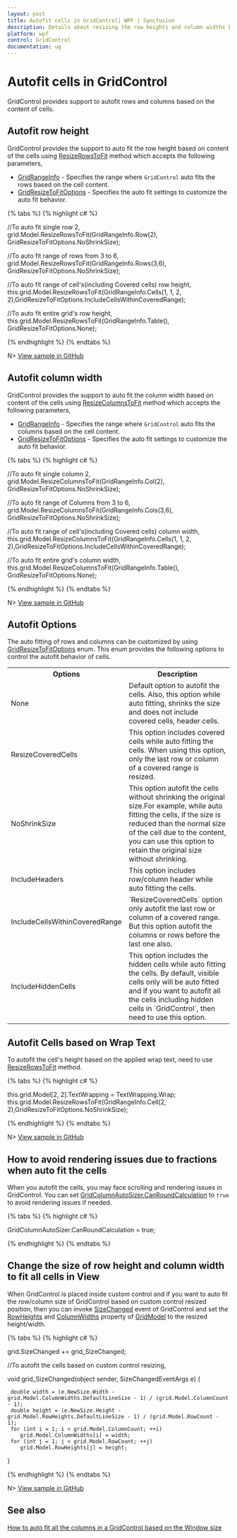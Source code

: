 ```yaml
---
layout: post
title: Autofit cells in GridControl| WPF | Syncfusion
description: Details about resizing the row heights and column widths based on content in the Syncfusion WPF GridControl.
platform: wpf
control: GridControl
documentation: ug
---
```


# Autofit cells in GridControl 

GridControl provides support to autofit rows and columns based on the content of cells.

## Autofit row height

GridControl provides the support to auto fit the row height based on content of the cells using [ResizeRowsToFit](https://help.syncfusion.com/cr/wpf/Syncfusion.Grid.Wpf~Syncfusion.Windows.Controls.Grid.GridModel~ResizeRowsToFit.html) method which accepts the following parameters,

* [GridRangeInfo](https://help.syncfusion.com/cr/wpf/Syncfusion.Grid.Wpf~Syncfusion.Windows.Controls.Grid.GridRangeInfo.html) - Specifies the range where `GridControl` auto fits the rows based on the cell content.
* [GridResizeToFitOptions](https://help.syncfusion.com/cr/wpf/Syncfusion.Grid.Wpf~Syncfusion.Windows.Controls.Grid.GridResizeToFitOptions.html) - Specifies the auto fit settings to customize the auto fit behavior.

{% tabs %}
{% highlight c# %}

//To auto fit single row 2,
grid.Model.ResizeRowsToFit(GridRangeInfo.Row(2), GridResizeToFitOptions.NoShrinkSize);

//To auto fit range of rows from 3 to 6,
grid.Model.ResizeRowsToFit(GridRangeInfo.Rows(3,6), GridResizeToFitOptions.NoShrinkSize);

//To auto fit range of cell's(including Covered cells) row height,
this.grid.Model.ResizeRowsToFit(GridRangeInfo.Cells(1, 1, 2, 2),GridResizeToFitOptions.IncludeCellsWithinCoveredRange);

//To auto fit entire grid's row height,
this.grid.Model.ResizeRowsToFit(GridRangeInfo.Table(), GridResizeToFitOptions.None);

{% endhighlight %}
{% endtabs %}

N> [View sample in GitHub](https://github.com/SyncfusionExamples/fit-the-column-width-and-row-height-based-on-content-size)

## Autofit column width

GridControl provides the support to auto fit the column width based on content of the cells using [ResizeColumnsToFit](https://help.syncfusion.com/cr/wpf/Syncfusion.Grid.Wpf~Syncfusion.Windows.Controls.Grid.GridModel~ResizeColumnsToFit.html) method which accepts the following parameters,

* [GridRangeInfo](https://help.syncfusion.com/cr/wpf/Syncfusion.Grid.Wpf~Syncfusion.Windows.Controls.Grid.GridRangeInfo.html) - Specifies the range where `GridControl` auto fits the columns based on the cell content.
* [GridResizeToFitOptions](https://help.syncfusion.com/cr/wpf/Syncfusion.Grid.Wpf~Syncfusion.Windows.Controls.Grid.GridResizeToFitOptions.html) - Specifies the auto fit settings to customize the auto fit behavior.

{% tabs %}
{% highlight c# %}

//To auto fit single column 2,
grid.Model.ResizeColumnsToFit(GridRangeInfo.Col(2), GridResizeToFitOptions.NoShrinkSize);

//To auto fit range of Columns from 3 to 6,
grid.Model.ResizeColumnsToFit(GridRangeInfo.Cols(3,6), GridResizeToFitOptions.NoShrinkSize);

//To auto fit range of cell's(including Covered cells) column width,
this.grid.Model.ResizeColumnsToFit(GridRangeInfo.Cells(1, 1, 2, 2),GridResizeToFitOptions.IncludeCellsWithinCoveredRange);

//To auto fit entire grid's column width,
this.grid.Model.ResizeColumnsToFit(GridRangeInfo.Table(), GridResizeToFitOptions.None);

{% endhighlight %}
{% endtabs %}

N> [View sample in GitHub](https://github.com/SyncfusionExamples/fit-the-column-width-and-row-height-based-on-content-size)

## Autofit Options

The auto fitting of rows and columns can be customized by using [GridResizeToFitOptions](https://help.syncfusion.com/cr/wpf/Syncfusion.Grid.Wpf~Syncfusion.Windows.Controls.Grid.GridResizeToFitOptions.html) enum. This enum provides the following options to control the autofit behavior of cells.

<table>
<tr>
<th>
Options</th><th>
Description</th></tr>
<tr>
<td>
None</td><td>
Default option to autofit the cells. Also, this option while auto fitting, shrinks the size and does not include covered cells, header cells.</td></tr>
<tr>
<td>
ResizeCoveredCells</td><td>
This option includes covered cells while auto fitting the cells. When using this option, only the last row or column 
of a covered range is resized. </td></tr>
<tr>
<td>
NoShrinkSize</td><td>
This option autofit the cells without shrinking the original size.For example, while auto fitting the cells, if the size is reduced than the normal size of the cell due to the content, you can use this option to retain the original size without shrinking. </td></tr>
<tr>
<td>
IncludeHeaders</td><td>
This option includes row/column header while auto fitting the cells.</td></tr>
<tr>
<td>
IncludeCellsWithinCoveredRange</td><td>
`ResizeCoveredCells` option only autofit the last row or column of a covered range. But this option
autofit the columns or rows before the last one also.</td></tr>
<tr>
<td>
IncludeHiddenCells</td><td>
This option includes the hidden cells while auto fitting the cells. By default, visible cells only will be auto fitted and if you want to autofit all the cells including hidden cells in `GridControl`, then need to use this option.</td></tr>
</table>

## Autofit Cells based on Wrap Text

To autofit the cell's height based on the applied wrap text, need to use [ResizeRowsToFit](https://help.syncfusion.com/cr/wpf/Syncfusion.Grid.Wpf~Syncfusion.Windows.Controls.Grid.GridModel~ResizeRowsToFit.html) method.

{% tabs %}
{% highlight c# %}

this.grid.Model[2, 2].TextWrapping = TextWrapping.Wrap;
this.grid.Model.ResizeRowsToFit(GridRangeInfo.Cell(2, 2),GridResizeToFitOptions.NoShrinkSize);

{% endhighlight %}
{% endtabs %}

N> [View sample in GitHub](https://github.com/SyncfusionExamples/fit-the-column-width-and-row-height-based-on-content-size)

## How to avoid rendering issues due to fractions when auto fit the cells

When you autofit the cells, you may face scrolling and rendering issues in GridControl. You can set [GridColumnAutoSizer.CanRoundCalculation](https://help.syncfusion.com/cr/wpf/Syncfusion.Grid.Wpf~Syncfusion.Windows.Controls.Grid.GridColumnAutoSizer~CanRoundCalculation.html) to `true` to avoid rendering issues if needed.

{% tabs %}
{% highlight c# %}

GridColumnAutoSizer.CanRoundCalculation = true;

{% endhighlight %}
{% endtabs %}

## Change the size of row height and column width to fit all cells in View

 When GridControl is placed inside custom control and if you want to auto fit the row/column size of GridControl based on custom control resized position, then you can invoke [SizeChanged](https://docs.microsoft.com/en-us/dotnet/api/system.windows.forms.control.sizechanged?view=netframework-4.8) event of GridControl and set the [RowHeights](https://help.syncfusion.com/cr/wpf/Syncfusion.Grid.Wpf~Syncfusion.Windows.Controls.Grid.GridModel~RowHeights.html) and [ColumnWidths](https://help.syncfusion.com/cr/wpf/Syncfusion.Grid.Wpf~Syncfusion.Windows.Controls.Grid.GridModel~ColumnWidths.html) property of [GridModel](https://help.syncfusion.com/cr/wpf/Syncfusion.Grid.Wpf~Syncfusion.Windows.Controls.Grid.GridModel.html) to the resized height/width.

{% tabs %}
{% highlight c# %}

grid.SizeChanged += grid_SizeChanged;

//To autofit the cells based on custom control resizing,

void grid_SizeChanged(object sender, SizeChangedEventArgs e)
{
           
     double width = (e.NewSize.Width - grid.Model.ColumnWidths.DefaultLineSize - 1) / (grid.Model.ColumnCount - 1);
     double height = (e.NewSize.Height - grid.Model.RowHeights.DefaultLineSize - 1) / (grid.Model.RowCount - 1);
     for (int i = 1; i < grid.Model.ColumnCount; ++i)
        grid.Model.ColumnWidths[i] = width;
     for (int j = 1; j < grid.Model.RowCount; ++j)
        grid.Model.RowHeights[j] = height;
            
}

{% endhighlight %}
{% endtabs %}

N> [View sample in GitHub](https://github.com/SyncfusionExamples/fit-the-columns-and-rows-size-based-on-custom-control-size)


## See also

[How to auto fit all the columns in a GridControl based on the Window size](https://www.syncfusion.com/kb/7810)
